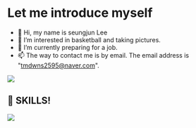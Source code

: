 # Let me introduce myself
- 👋 Hi, my name is seungjun Lee
- 👀 I’m interested in basketball and taking pictures.
- 🌱 I’m currently preparing for a job.
- 📫 The way to contact me is by email. The email address is "tmdwns2595@naver.com".

<img src="https://img.shields.io/badge/Instagram-E4405F?style=flat-square&logo=ls_junjun&logoColor=white"/>

## :muscle: SKILLS!
<img src="https://img.shields.io/badge/Android-3DDC84?style=flat-square&logo=Android&logoColor=white"/>
